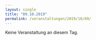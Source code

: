 ```yaml
---
layout: single
title: "09.10.2019"
permalink: /veranstaltungen/2019/10/09/
---
```


Keine Veranstaltung an diesem Tag.
